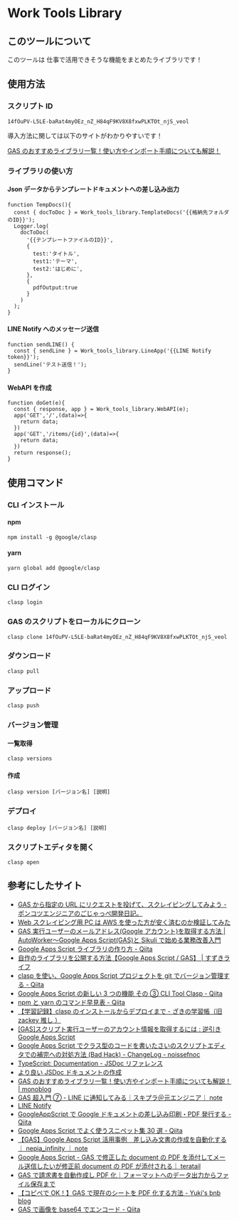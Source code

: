 # Work Tools Library

## このツールについて

このツールは 仕事で活用できそうな機能をまとめたライブラリです！

## 使用方法

### スクリプト ID

```
14fOuPV-L5LE-baRat4myOEz_nZ_H84qF9KV8X8fxwPLKTOt_njS_veol
```

導入方法に関しては以下のサイトがわかりやすいです！

[GAS のおすすめライブラリ一覧！使い方やインポート手順についても解説！](https://monoblog.jp/archives/6019#GAS)

### ライブラリの使い方

#### Json データからテンプレートドキュメントへの差し込み出力

```
function TempDocs(){
  const { docToDoc } = Work_tools_library.TemplateDocs('{{格納先フォルダのID}}');
  Logger.log(
    docToDoc(
      '{{テンプレートファイルのID}}',
      {
        test:'タイトル',
        test1:'テーマ',
        test2:'はじめに',
      },
      {
        pdfOutput:true
      }
    )
  );
}
```

#### LINE Notify へのメッセージ送信

```
function sendLINE() {
  const { sendLine } = Work_tools_library.LineApp('{{LINE Notify token}}');
  sendLine('テスト送信！');
}
```

#### WebAPI を作成

```
function doGet(e){
  const { response, app } = Work_tools_library.WebAPI(e);
  app('GET','/',(data)=>{
    return data;
  })
  app('GET','/items/{id}',(data)=>{
    return data;
  })
  return response();
}
```

## 使用コマンド

### CLI インストール

#### npm

```
npm install -g @google/clasp
```

#### yarn

```
yarn global add @google/clasp
```

### CLI ログイン

```
clasp login
```

### GAS のスクリプトをローカルにクローン

```
clasp clone 14fOuPV-L5LE-baRat4myOEz_nZ_H84qF9KV8X8fxwPLKTOt_njS_veol
```

### ダウンロード

```
clasp pull
```

### アップロード

```
clasp push
```

### バージョン管理

#### 一覧取得

```
clasp versions
```

#### 作成

```
clasp version [バージョン名] [説明]
```

### デプロイ

```
clasp deploy [バージョン名] [説明]
```

### スクリプトエディタを開く

```
clasp open
```

## 参考にしたサイト

- [GAS から指定の URL にリクエストを投げて、スクレイピングしてみよう - ポンコツエンジニアのごじゃっぺ開発日記。](https://www.pnkts.net/2019/12/05/gas-web-scraping)
- [Web スクレイピング用 PC は AWS を使った方が安く済むのか検証してみた](https://zenn.dev/heromina/articles/0fbf6017f06d7f)
- [GAS 実行ユーザーのメールアドレス(Google アカウント)を取得する方法 | AutoWorker〜Google Apps Script(GAS)と Sikuli で始める業務改善入門](https://auto-worker.com/blog/?p=2923)
- [Google Apps Script ライブラリの作り方 - Qiita](https://qiita.com/shikumiya_hata/items/0aed6d0c67ee365d9161)
- [自作のライブラリを公開する方法【Google Apps Script / GAS】 | すずきライフ](https://belltree.life/google-apps-script-library-publish/)
- [clasp を使い、Google Apps Script プロジェクトを git でバージョン管理する - Qiita](https://qiita.com/rf_p/items/7492375ddd684ba734f8)
- [Google Apps Script の新しい 3 つの機能 その ③ CLI Tool Clasp - Qiita](https://qiita.com/soundTricker/items/354a993e354016945e44)
- [npm と yarn のコマンド早見表 - Qiita](https://qiita.com/rubytomato@github/items/1696530bb9fd59aa28d8)
- [【学習記録】clasp のインストールからデプロイまで - ざきの学習帳（旧 zackey 推し ）](https://kic-yuuki.hatenablog.com/entry/2018/12/09/114826)
- [[GAS]スクリプト実行ユーザーのアカウント情報を取得するには : 逆引き Google Apps Script](http://www.bmoo.net/archives/2012/03/313067.html)
- [Google Apps Script でクラス型のコードを書いたさいのスクリプトエディタでの補完への対処方法 (Bad Hack) - ChangeLog - noissefnoc](https://noissefnoc.hateblo.jp/entry/2019/04/21/190000?utm_source=feed)
- [TypeScript: Documentation - JSDoc リファレンス](https://www.typescriptlang.org/ja/docs/handbook/jsdoc-supported-types.html#param%E3%81%A8returns)
- [より良い JSDoc ドキュメントの作成](https://ichi.pro/yori-yoi-jsdoc-dokyumento-no-sakusei-153357804391883)
- [GAS のおすすめライブラリ一覧！使い方やインポート手順についても解説！ | monoblog](https://monoblog.jp/archives/6019)
- [GAS 超入門 ⑦ - LINE に通知してみる｜スキプラ＠元エンジニア｜ note](https://note.com/skipla/n/nefdfa2abd350)
- [LINE Notify](https://notify-bot.line.me/doc/ja/)
- [GoogleAppScript で Google ドキュメントの差し込み印刷・PDF 発行する - Qiita](https://qiita.com/iori_ama/items/e3cddc9c1c17d8536568)
- [Google Apps Script でよく使うスニペット集 30 選 - Qiita](https://qiita.com/tanabee/items/5de3e8715be759ce1c7f)
- [【GAS】Google Apps Script 活用事例　差し込み文書の作成を自動化する｜ nepia_infinity ｜ note](https://note.com/nepia_infinity/n/n829ed89a187a)
- [Google Apps Script - GAS で修正した document の PDF を添付してメール送信したいが修正前 document の PDF が添付される｜ teratail](https://teratail.com/questions/277836)
- [GAS で請求書を自動作成し PDF 化｜フォーマットへのデータ出力からファイル保存まで](https://fastclassinfo.com/entry/gas_seikyusho/)
- [【コピペで OK！】GAS で現在のシートを PDF 化する方法 - Yuki's bnb blog](https://www.yukibnb.com/entry/create_pdf_active_sheet#PDF%E3%81%AE%E3%82%AA%E3%83%97%E3%82%B7%E3%83%A7%E3%83%B3%E3%82%92%E6%8C%87%E5%AE%9A%E3%81%97%E3%82%88%E3%81%86)
- [GAS で画像を base64 でエンコード - Qiita](https://qiita.com/tsukumo_pro/items/5163751dc5bfee54e768)
